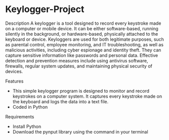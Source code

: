 # Keylogger-Project

Description
A keylogger is a tool designed to record every keystroke made on a computer or mobile device. It can be either software-based, running silently in the background, or hardware-based, physically attached to the keyboard or device. Keyloggers are used for both legitimate purposes, such as parental control, employee monitoring, and IT troubleshooting, as well as malicious activities, including cyber espionage and identity theft. They can capture sensitive information like passwords and personal data. Effective detection and prevention measures include using antivirus software, firewalls, regular system updates, and maintaining physical security of devices.

Features
  - This simple keylogger program is designed to monitor and record keystrokes on a computer system. It captures every keystroke made on the keyboard and logs the data into a text file.
  - Coded in Python

Requirements
  - Install Python
  - Download the pynput library using the command <pip install pynput> in your terminal 
